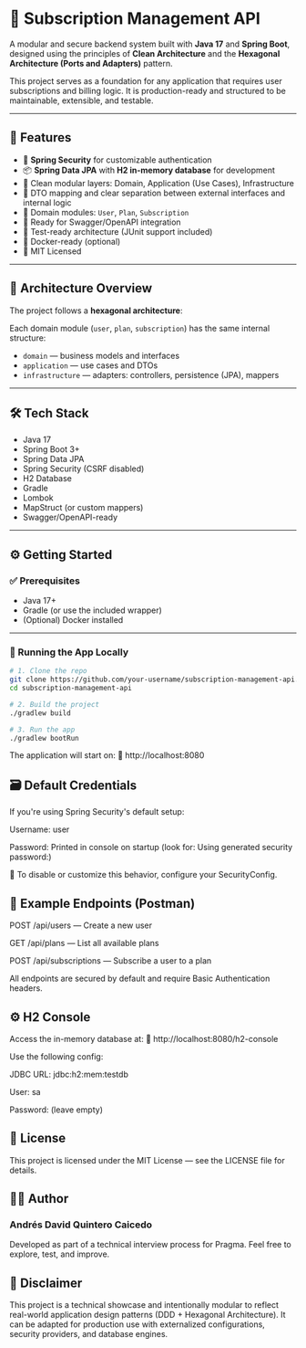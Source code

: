 # 📘 Subscription Management API

A modular and secure backend system built with **Java 17** and **Spring Boot**, designed using the principles of **Clean Architecture** and the **Hexagonal Architecture (Ports and Adapters)** pattern.

This project serves as a foundation for any application that requires user subscriptions and billing logic. It is production-ready and structured to be maintainable, extensible, and testable.

---

## 🚀 Features

- 🔐 **Spring Security** for customizable authentication
- 📦 **Spring Data JPA** with **H2 in-memory database** for development
- 🧩 Clean modular layers: Domain, Application (Use Cases), Infrastructure
- 🔄 DTO mapping and clear separation between external interfaces and internal logic
- 📂 Domain modules: `User`, `Plan`, `Subscription`
- 📖 Ready for Swagger/OpenAPI integration
- 🧪 Test-ready architecture (JUnit support included)
- 🐳 Docker-ready (optional)
- 📜 MIT Licensed

---

## 🧠 Architecture Overview

The project follows a **hexagonal architecture**:


Each domain module (`user`, `plan`, `subscription`) has the same internal structure:
- `domain` — business models and interfaces
- `application` — use cases and DTOs
- `infrastructure` — adapters: controllers, persistence (JPA), mappers

---

## 🛠️ Tech Stack

- Java 17
- Spring Boot 3+
- Spring Data JPA
- Spring Security (CSRF disabled)
- H2 Database
- Gradle
- Lombok
- MapStruct (or custom mappers)
- Swagger/OpenAPI-ready

---

## ⚙️ Getting Started

### ✅ Prerequisites

- Java 17+
- Gradle (or use the included wrapper)
- (Optional) Docker installed

---

### 🧪 Running the App Locally

```bash
# 1. Clone the repo
git clone https://github.com/your-username/subscription-management-api.git
cd subscription-management-api

# 2. Build the project
./gradlew build

# 3. Run the app
./gradlew bootRun
```
The application will start on:
📍 http://localhost:8080

## 🗃️ Default Credentials
If you're using Spring Security's default setup:

Username: user

Password: Printed in console on startup (look for: Using generated security password:)

📌 To disable or customize this behavior, configure your SecurityConfig.

## 🧪 Example Endpoints (Postman)
POST /api/users — Create a new user

GET /api/plans — List all available plans

POST /api/subscriptions — Subscribe a user to a plan

All endpoints are secured by default and require Basic Authentication headers.

## ⚙️ H2 Console
Access the in-memory database at:
📍 http://localhost:8080/h2-console

Use the following config:

JDBC URL: jdbc:h2:mem:testdb

User: sa

Password: (leave empty)

## 📄 License
This project is licensed under the MIT License — see the LICENSE file for details.

## 🙋‍♂️ Author
### Andrés David Quintero Caicedo
Developed as part of a technical interview process for Pragma.
Feel free to explore, test, and improve.

## 📌 Disclaimer
This project is a technical showcase and intentionally modular to reflect real-world application design patterns (DDD + Hexagonal Architecture). It can be adapted for production use with externalized configurations, security providers, and database engines.
